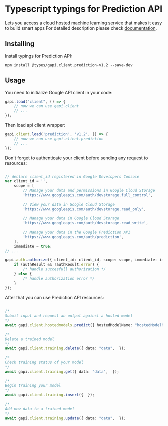 # Typescript typings for Prediction API
Lets you access a cloud hosted machine learning service that makes it easy to build smart apps
For detailed description please check [documentation](https://developers.google.com/prediction/docs/developer-guide).

## Installing

Install typings for Prediction API:
```
npm install @types/gapi.client.prediction-v1.2 --save-dev
```

## Usage

You need to initialize Google API client in your code:
```typescript
gapi.load("client", () => { 
    // now we can use gapi.client
    // ... 
});
```

Then load api client wrapper:
```typescript
gapi.client.load('prediction', 'v1.2', () => {
    // now we can use gapi.client.prediction
    // ... 
});
```

Don't forget to authenticate your client before sending any request to resources:
```typescript

// declare client_id registered in Google Developers Console
var client_id = '',
    scope = [     
        // Manage your data and permissions in Google Cloud Storage
        'https://www.googleapis.com/auth/devstorage.full_control',
    
        // View your data in Google Cloud Storage
        'https://www.googleapis.com/auth/devstorage.read_only',
    
        // Manage your data in Google Cloud Storage
        'https://www.googleapis.com/auth/devstorage.read_write',
    
        // Manage your data in the Google Prediction API
        'https://www.googleapis.com/auth/prediction',
    ],
    immediate = true;
// ...

gapi.auth.authorize({ client_id: client_id, scope: scope, immediate: immediate }, authResult => {
    if (authResult && !authResult.error) {
        /* handle succesfull authorization */
    } else {
        /* handle authorization error */
    }
});            
```

After that you can use Prediction API resources:

```typescript 
    
/* 
Submit input and request an output against a hosted model  
*/
await gapi.client.hostedmodels.predict({ hostedModelName: "hostedModelName",  }); 
    
/* 
Delete a trained model  
*/
await gapi.client.training.delete({ data: "data",  }); 
    
/* 
Check training status of your model  
*/
await gapi.client.training.get({ data: "data",  }); 
    
/* 
Begin training your model  
*/
await gapi.client.training.insert({  }); 
    
/* 
Add new data to a trained model  
*/
await gapi.client.training.update({ data: "data",  });
```